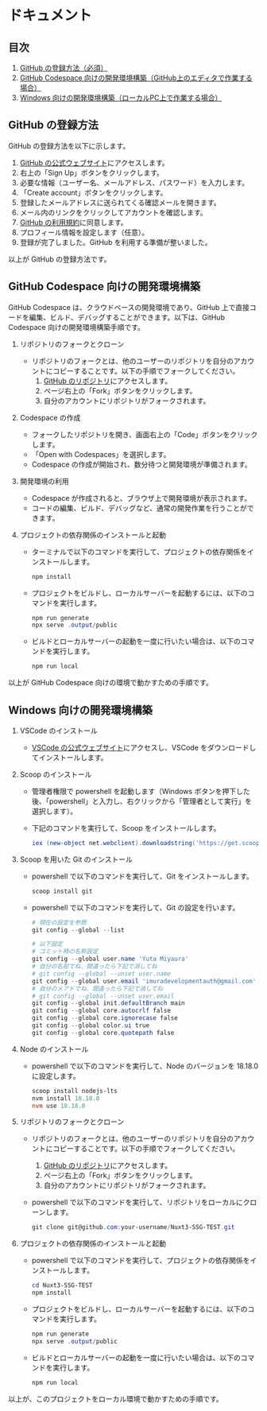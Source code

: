 # ドキュメント

## 目次
1. [GitHub の登録方法（必須）](#GitHub-の登録方法)
2. [GitHub Codespace 向けの開発環境構築（GitHub上のエディタで作業する場合）](#GitHub-Codespace-向けの開発環境構築)
3. [Windows 向けの開発環境構築（ローカルPC上で作業する場合）](#Windows-向けの開発環境構築)

## GitHub の登録方法

GitHub の登録方法を以下に示します。

1. [GitHub の公式ウェブサイト](https://github.com/)にアクセスします。
2. 右上の「Sign Up」ボタンをクリックします。
3. 必要な情報（ユーザー名、メールアドレス、パスワード）を入力します。
4. 「Create account」ボタンをクリックします。
5. 登録したメールアドレスに送られてくる確認メールを開きます。
6. メール内のリンクをクリックしてアカウントを確認します。
7. [GitHub の利用規約](https://docs.github.com/ja/github/site-policy/github-terms-of-service)に同意します。
8. プロフィール情報を設定します（任意）。
9. 登録が完了しました。GitHub を利用する準備が整いました。

以上が GitHub の登録方法です。

## GitHub Codespace 向けの開発環境構築

GitHub Codespace は、クラウドベースの開発環境であり、GitHub 上で直接コードを編集、ビルド、デバッグすることができます。以下は、GitHub Codespace 向けの開発環境構築手順です。

1. リポジトリのフォークとクローン

    - リポジトリのフォークとは、他のユーザーのリポジトリを自分のアカウントにコピーすることです。以下の手順でフォークしてください。
        1. [GitHub のリポジトリ](https://github.com/imuradevelopment/Nuxt3-SSG-TEST)にアクセスします。
        2. ページ右上の「Fork」ボタンをクリックします。
        3. 自分のアカウントにリポジトリがフォークされます。

2. Codespace の作成

    - フォークしたリポジトリを開き、画面右上の「Code」ボタンをクリックします。
    - 「Open with Codespaces」を選択します。
    - Codespace の作成が開始され、数分待つと開発環境が準備されます。

3. 開発環境の利用

    - Codespace が作成されると、ブラウザ上で開発環境が表示されます。
    - コードの編集、ビルド、デバッグなど、通常の開発作業を行うことができます。

4. プロジェクトの依存関係のインストールと起動

    - ターミナルで以下のコマンドを実行して、プロジェクトの依存関係をインストールします。

        ```ps1
        npm install
        ```

    - プロジェクトをビルドし、ローカルサーバーを起動するには、以下のコマンドを実行します。

        ```ps1
        npm run generate
        npx serve .output/public
        ```

    - ビルドとローカルサーバーの起動を一度に行いたい場合は、以下のコマンドを実行します。

        ```ps1
        npm run local
        ```

以上が GitHub Codespace 向けの環境で動かすための手順です。

## Windows 向けの開発環境構築

1. VSCode のインストール

    - [VSCode の公式ウェブサイト](https://code.visualstudio.com/)にアクセスし、VSCode をダウンロードしてインストールします。

2. Scoop のインストール

    - 管理者権限で powershell を起動します（Windows ボタンを押下した後、「powershell」と入力し、右クリックから「管理者として実行」を選択します）。
    - 下記のコマンドを実行して、Scoop をインストールします。

        ```ps1
        iex (new-object net.webclient).downloadstring('https://get.scoop.sh')
        ```

3. Scoop を用いた Git のインストール

    - powershell で以下のコマンドを実行して、Git をインストールします。

        ```ps1
        scoop install git
        ```

    - powershell で以下のコマンドを実行して、Git の設定を行います。

        ```ps1
        # 現在の設定を参照
        git config --global --list

        # 以下設定
        # コミット時の名称設定
        git config --global user.name 'Yuta Miyaura'
        # 自分の名前でね、間違ったら下記で消してね
        # git config --global --unset user.name
        git config --global user.email 'imuradevelopmentauth@gmail.com'
        # 自分のメアドでね、間違ったら下記で消してね
        # git config --global --unset user.email
        git config --global init.defaultBranch main
        git config --global core.autocrlf false
        git config --global core.ignorecase false
        git config --global color.ui true
        git config --global core.quotepath false
        ```

4. Node のインストール

    - powershell で以下のコマンドを実行して、Node のバージョンを 18.18.0 に設定します。

        ```ps1
        scoop install nodejs-lts
        nvm install 18.18.0
        nvm use 18.18.0
        ```

5. リポジトリのフォークとクローン

    - リポジトリのフォークとは、他のユーザーのリポジトリを自分のアカウントにコピーすることです。以下の手順でフォークしてください。
        1. [GitHub のリポジトリ](https://github.com/imuradevelopment/Nuxt3-SSG-TEST)にアクセスします。
        2. ページ右上の「Fork」ボタンをクリックします。
        3. 自分のアカウントにリポジトリがフォークされます。
    - powershell で以下のコマンドを実行して、リポジトリをローカルにクローンします。

        ```ps1
        git clone git@github.com:your-username/Nuxt3-SSG-TEST.git
        ```

6. プロジェクトの依存関係のインストールと起動

    - powershell で以下のコマンドを実行して、プロジェクトの依存関係をインストールします。

        ```ps1
        cd Nuxt3-SSG-TEST
        npm install
        ```

    - プロジェクトをビルドし、ローカルサーバーを起動するには、以下のコマンドを実行します。

        ```ps1
        npm run generate
        npx serve .output/public
        ```

    - ビルドとローカルサーバーの起動を一度に行いたい場合は、以下のコマンドを実行します。

        ```ps1
        npm run local
        ```

以上が、このプロジェクトをローカル環境で動かすための手順です。
